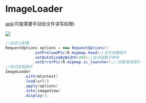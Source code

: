 # ImageLoader

[apk](http://qiniu.zzzia.net/imageLoader.apk)(可能需要手动给文件读写权限)

<img src="https://github.com/Zzzia/imageLoader/blob/master/screenshot.png">

~~~java
//自定义配置
RequestOptions options = new RequestOptions()
            .setPreloadPic(R.mipmap.head)//正在加载图片
            .setAutoSizeByWidth(400)//自动调整分辨率
            .setErrorPic(R.mipmap.ic_launcher);//加载错误图片
//链式加载图片
ImageLoader
        .with(mContext)
        .load(url))
        .apply(options)
        .into(imageView)
        .display();
~~~

